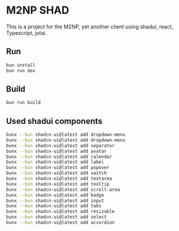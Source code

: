 # M2NP SHAD

This is a project for the M2NP, yet another client using shadui, react, Typescript, jotai.

## Run

```bash
bun install
bun run dev
```

## Build

```bash
bun run build
```

## Used shadui components

```bash
bunx --bun shadcn-ui@latest add dropdown-menu
bunx --bun shadcn-ui@latest add dropdown-menu
bunx --bun shadcn-ui@latest add separator
bunx --bun shadcn-ui@latest add avatar
bunx --bun shadcn-ui@latest add calendar
bunx --bun shadcn-ui@latest add label
bunx --bun shadcn-ui@latest add popover
bunx --bun shadcn-ui@latest add switch
bunx --bun shadcn-ui@latest add textarea
bunx --bun shadcn-ui@latest add tooltip
bunx --bun shadcn-ui@latest add scroll-area
bunx --bun shadcn-ui@latest add badge
bunx --bun shadcn-ui@latest add input
bunx --bun shadcn-ui@latest add tabs
bunx --bun shadcn-ui@latest add resizable
bunx --bun shadcn-ui@latest add select
bunx --bun shadcn-ui@latest add accordion

```